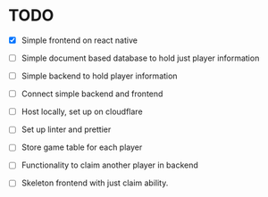 # TODO

- [x] Simple frontend on react native
- [ ] Simple document based database to hold just player information
- [ ] Simple backend to hold player information
- [ ] Connect simple backend and frontend
- [ ] Host locally, set up on cloudflare

- [ ] Set up linter and prettier

- [ ] Store game table for each player
- [ ] Functionality to claim another player in backend
- [ ] Skeleton frontend with just claim ability.
